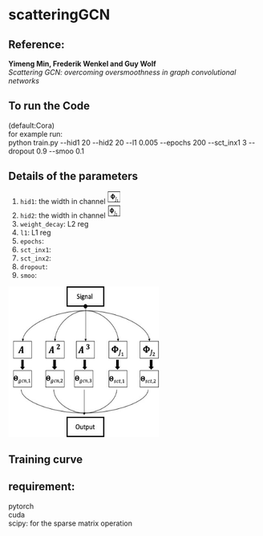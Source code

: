 # scatteringGCN

## Reference:
**Yimeng Min, Frederik Wenkel and Guy Wolf**\
*Scattering GCN: overcoming oversmoothness in graph convolutional networks*

## To run the Code
(default:Cora)\
for example run:\
python train.py --hid1 20 --hid2 20 --l1 0.005 --epochs 200 --sct_inx1 3 --dropout 0.9 --smoo 0.1

## Details of the parameters
1. `hid1`: the width in channel <img src="Figures/P1.png" alt="Structure"  width="25" height="25">
2. `hid2`: the width in channel <img src="Figures/P2.png" alt="Structure"  width="25" height="25">
3. `weight_decay`: L2 reg
4. `l1`: L1 reg 
5. `epochs`:
6. `sct_inx1`:
7. `sct_inx2`:
8. `dropout`:
9. `smoo`:


<img src="Figures/Picture1.jpg" alt="Structure"  width="300" height="300">


## Training curve

## requirement:
pytorch\
cuda\
scipy: for the sparse matrix operation 


